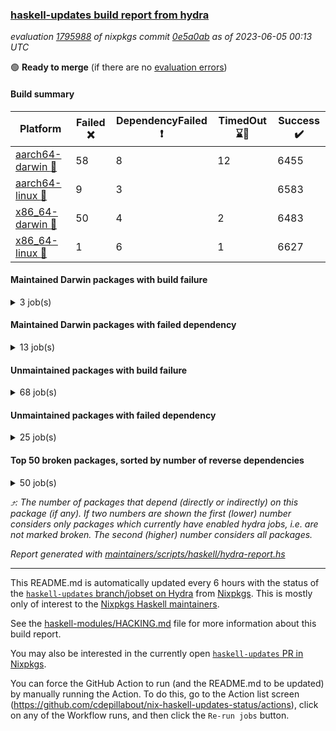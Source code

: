 ### [haskell-updates build report from hydra](https://hydra.nixos.org/jobset/nixpkgs/haskell-updates)
*evaluation [1795988](https://hydra.nixos.org/eval/1795988) of nixpkgs commit [0e5a0ab](https://github.com/NixOS/nixpkgs/commits/0e5a0abb85462f9cdc5b971416bf3663150355f1) as of 2023-06-05 00:13 UTC*

:green_circle: **Ready to merge** (if there are no [evaluation errors](https://hydra.nixos.org/jobset/nixpkgs/haskell-updates))

#### Build summary

 | Platform | Failed :x: | DependencyFailed :heavy_exclamation_mark: | TimedOut :hourglass::no_entry_sign: | Success :heavy_check_mark: | 
 | --- | --- | --- | --- | --- | 
 | [aarch64-darwin :green_apple:](https://hydra.nixos.org/eval/1795988?filter=.aarch64-darwin) | 58 | 8 | 12 | 6455 | 
 | [aarch64-linux :iphone:](https://hydra.nixos.org/eval/1795988?filter=.aarch64-linux) | 9 | 3 |  | 6583 | 
 | [x86_64-darwin :apple:](https://hydra.nixos.org/eval/1795988?filter=.x86_64-darwin) | 50 | 4 | 2 | 6483 | 
 | [x86_64-linux :penguin:](https://hydra.nixos.org/eval/1795988?filter=.x86_64-linux) | 1 | 6 | 1 | 6627 | 
#### Maintained Darwin packages with build failure
<details><summary>3 job(s) </summary>

- [ ] [gitit](https://hydra.nixos.org/eval/1795988?filter=gitit) @Profpatsch @sternenseemann
  - [[:green_apple::x:]](https://hydra.nixos.org/build/222482321) [[:apple::heavy_check_mark:]](https://hydra.nixos.org/build/222480400) [toplevel](https://hydra.nixos.org/eval/1795988?filter=gitit)
  - [[:green_apple::heavy_check_mark:]](https://hydra.nixos.org/build/222462858) [[:apple::heavy_check_mark:]](https://hydra.nixos.org/build/222461930) [haskellPackages](https://hydra.nixos.org/eval/1795988?filter=haskellPackages.gitit)
</details>

#### Maintained Darwin packages with failed dependency
<details><summary>13 job(s) </summary>

- [ ] [haskell-language-server](https://hydra.nixos.org/eval/1795988?filter=haskell-language-server) @maralorn
  - [[:green_apple::heavy_check_mark:]](https://hydra.nixos.org/build/222463526) [[:apple::heavy_check_mark:]](https://hydra.nixos.org/build/222467201) [toplevel](https://hydra.nixos.org/eval/1795988?filter=haskell-language-server)
  - [[:green_apple::heavy_check_mark:]](https://hydra.nixos.org/build/222480449) [[:apple::heavy_check_mark:]](https://hydra.nixos.org/build/222467785) [haskell.packages.ghc8107](https://hydra.nixos.org/eval/1795988?filter=haskell.packages.ghc8107.haskell-language-server)
  - [[:green_apple::hourglass::no_entry_sign:]](https://hydra.nixos.org/build/222485527) [[:apple::heavy_check_mark:]](https://hydra.nixos.org/build/222466463) [haskell.packages.ghc902](https://hydra.nixos.org/eval/1795988?filter=haskell.packages.ghc902.haskell-language-server)
  - [[:green_apple::hourglass::no_entry_sign:]](https://hydra.nixos.org/build/222473708) [[:apple::heavy_check_mark:]](https://hydra.nixos.org/build/222486898) [haskell.packages.ghc924](https://hydra.nixos.org/eval/1795988?filter=haskell.packages.ghc924.haskell-language-server)
  - [[:green_apple::heavy_check_mark:]](https://hydra.nixos.org/build/222483554) [[:apple::heavy_check_mark:]](https://hydra.nixos.org/build/222473754) [haskell.packages.ghc925](https://hydra.nixos.org/eval/1795988?filter=haskell.packages.ghc925.haskell-language-server)
  - [[:green_apple::hourglass::no_entry_sign:]](https://hydra.nixos.org/build/222462007) [[:apple::heavy_check_mark:]](https://hydra.nixos.org/build/222473776) [haskell.packages.ghc926](https://hydra.nixos.org/eval/1795988?filter=haskell.packages.ghc926.haskell-language-server)
  - [[:green_apple::heavy_exclamation_mark:]](https://hydra.nixos.org/build/222486286) [[:apple::hourglass::no_entry_sign:]](https://hydra.nixos.org/build/222478267) [haskell.packages.ghc927](https://hydra.nixos.org/eval/1795988?filter=haskell.packages.ghc927.haskell-language-server)
  - [[:green_apple::heavy_check_mark:]](https://hydra.nixos.org/build/222463417) [[:apple::heavy_check_mark:]](https://hydra.nixos.org/build/222466619) [haskell.packages.ghc928](https://hydra.nixos.org/eval/1795988?filter=haskell.packages.ghc928.haskell-language-server)
  - [[:green_apple::heavy_check_mark:]](https://hydra.nixos.org/build/222474708) [[:apple::heavy_check_mark:]](https://hydra.nixos.org/build/222463045) [haskell.packages.ghc945](https://hydra.nixos.org/eval/1795988?filter=haskell.packages.ghc945.haskell-language-server)
  - [[:green_apple::heavy_check_mark:]](https://hydra.nixos.org/build/222468129) [[:apple::heavy_check_mark:]](https://hydra.nixos.org/build/222479803) [haskell.packages.ghc961](https://hydra.nixos.org/eval/1795988?filter=haskell.packages.ghc961.haskell-language-server)
  - [[:green_apple::heavy_check_mark:]](https://hydra.nixos.org/build/222484772) [[:apple::heavy_check_mark:]](https://hydra.nixos.org/build/222463622) [haskell.packages.ghc962](https://hydra.nixos.org/eval/1795988?filter=haskell.packages.ghc962.haskell-language-server)
  - [[:green_apple::heavy_check_mark:]](https://hydra.nixos.org/build/222474931) [[:apple::heavy_check_mark:]](https://hydra.nixos.org/build/222488248) [haskellPackages](https://hydra.nixos.org/eval/1795988?filter=haskellPackages.haskell-language-server)
</details>

#### Unmaintained packages with build failure
<details><summary>68 job(s) </summary>

- [ ] [[:green_apple::heavy_check_mark:]](https://hydra.nixos.org/build/222486057) [[:iphone::heavy_check_mark:]](https://hydra.nixos.org/build/222484580) [[:apple::heavy_check_mark:]](https://hydra.nixos.org/build/222472686) [[:penguin::x:]](https://hydra.nixos.org/build/222480222) [haskellPackages.scheduler](https://hydra.nixos.org/eval/1795988?filter=haskellPackages.scheduler)  :arrow_heading_up: 4 | 11
- [ ] [[:green_apple::x:]](https://hydra.nixos.org/build/222476374) [[:iphone::x:]](https://hydra.nixos.org/build/222485895) [[:apple::heavy_check_mark:]](https://hydra.nixos.org/build/222462336) [[:penguin::heavy_check_mark:]](https://hydra.nixos.org/build/222477554) [haskellPackages.hw-simd](https://hydra.nixos.org/eval/1795988?filter=haskellPackages.hw-simd)  :arrow_heading_up: 1 | 8
- [ ] [[:green_apple::x:]](https://hydra.nixos.org/build/222474479) [[:iphone::heavy_check_mark:]](https://hydra.nixos.org/build/222475955) [[:apple::x:]](https://hydra.nixos.org/build/222480739) [[:penguin::heavy_check_mark:]](https://hydra.nixos.org/build/222469680) [haskellPackages.inline-r](https://hydra.nixos.org/eval/1795988?filter=haskellPackages.inline-r)  :arrow_heading_up: 1 | 4
- [ ] [[:green_apple::heavy_check_mark:]](https://hydra.nixos.org/build/222477661) [[:iphone::x:]](https://hydra.nixos.org/build/222475491) [[:apple::heavy_check_mark:]](https://hydra.nixos.org/build/222484590) [[:penguin::heavy_check_mark:]](https://hydra.nixos.org/build/222470754) [haskellPackages.long-double](https://hydra.nixos.org/eval/1795988?filter=haskellPackages.long-double)  :arrow_heading_up: 1 | 2
- [ ] [[:green_apple::x:]](https://hydra.nixos.org/build/222475195) [[:iphone::heavy_check_mark:]](https://hydra.nixos.org/build/222477865) [[:apple::x:]](https://hydra.nixos.org/build/222469557) [[:penguin::heavy_check_mark:]](https://hydra.nixos.org/build/222463538) [haskellPackages.posix-socket](https://hydra.nixos.org/eval/1795988?filter=haskellPackages.posix-socket)  :arrow_heading_up: 1 | 2
- [ ] [[:green_apple::x:]](https://hydra.nixos.org/build/222464224) [[:iphone::heavy_check_mark:]](https://hydra.nixos.org/build/222468555) [[:apple::x:]](https://hydra.nixos.org/build/222488423) [[:penguin::heavy_check_mark:]](https://hydra.nixos.org/build/222466682) [haskellPackages.gi-gdkx11](https://hydra.nixos.org/eval/1795988?filter=haskellPackages.gi-gdkx11)  :arrow_heading_up: 1 | 1
- [ ] [[:green_apple::heavy_check_mark:]](https://hydra.nixos.org/build/222476722) [[:iphone::x:]](https://hydra.nixos.org/build/222475654) [[:apple::heavy_check_mark:]](https://hydra.nixos.org/build/222463023) [[:penguin::heavy_check_mark:]](https://hydra.nixos.org/build/222487019) [haskellPackages.nlopt-haskell](https://hydra.nixos.org/eval/1795988?filter=haskellPackages.nlopt-haskell)  :arrow_heading_up: 1 | 1
- [ ] [[:green_apple::x:]](https://hydra.nixos.org/build/222484685) [[:iphone::heavy_check_mark:]](https://hydra.nixos.org/build/222481468) [[:apple::x:]](https://hydra.nixos.org/build/222481201) [[:penguin::heavy_check_mark:]](https://hydra.nixos.org/build/222488621) [haskellPackages.openal-ffi](https://hydra.nixos.org/eval/1795988?filter=haskellPackages.openal-ffi)  :arrow_heading_up: 1 | 1
- [ ] [[:green_apple::heavy_check_mark:]](https://hydra.nixos.org/build/222473009) [[:iphone::x:]](https://hydra.nixos.org/build/222485898) [[:apple::heavy_check_mark:]](https://hydra.nixos.org/build/222463286) [[:penguin::heavy_check_mark:]](https://hydra.nixos.org/build/222475332) [haskellPackages.freetype2](https://hydra.nixos.org/eval/1795988?filter=haskellPackages.freetype2)  :arrow_heading_up: 0 | 11
- [ ] [[:green_apple::x:]](https://hydra.nixos.org/build/222463498) [[:iphone::heavy_check_mark:]](https://hydra.nixos.org/build/222480238) [[:apple::x:]](https://hydra.nixos.org/build/222482453) [[:penguin::heavy_check_mark:]](https://hydra.nixos.org/build/222466037) [haskellPackages.llvm-tf](https://hydra.nixos.org/eval/1795988?filter=haskellPackages.llvm-tf)  :arrow_heading_up: 0 | 6
- [ ] [[:green_apple::x:]](https://hydra.nixos.org/build/222474829) [[:iphone::heavy_check_mark:]](https://hydra.nixos.org/build/222467005) [[:apple::x:]](https://hydra.nixos.org/build/222478522) [[:penguin::heavy_check_mark:]](https://hydra.nixos.org/build/222473826) [haskellPackages.pipes-zlib](https://hydra.nixos.org/eval/1795988?filter=haskellPackages.pipes-zlib)  :arrow_heading_up: 0 | 5
- [ ] [[:green_apple::x:]](https://hydra.nixos.org/build/222475294) [[:iphone::heavy_check_mark:]](https://hydra.nixos.org/build/222488681) [[:apple::heavy_check_mark:]](https://hydra.nixos.org/build/222486633) [[:penguin::heavy_check_mark:]](https://hydra.nixos.org/build/222477690) [haskellPackages.folds](https://hydra.nixos.org/eval/1795988?filter=haskellPackages.folds)  :arrow_heading_up: 0 | 3
- [ ] [[:green_apple::x:]](https://hydra.nixos.org/build/222479600) [[:iphone::x:]](https://hydra.nixos.org/build/222478722) [[:apple::heavy_check_mark:]](https://hydra.nixos.org/build/222464459) [[:penguin::heavy_check_mark:]](https://hydra.nixos.org/build/222473283) [haskellPackages.picosat](https://hydra.nixos.org/eval/1795988?filter=haskellPackages.picosat)  :arrow_heading_up: 0 | 3
- [ ] [[:green_apple::x:]](https://hydra.nixos.org/build/222488217) [[:iphone::heavy_check_mark:]](https://hydra.nixos.org/build/222488261) [[:apple::heavy_check_mark:]](https://hydra.nixos.org/build/222484092) [[:penguin::heavy_check_mark:]](https://hydra.nixos.org/build/222465159) [haskellPackages.LibZip](https://hydra.nixos.org/eval/1795988?filter=haskellPackages.LibZip)  :arrow_heading_up: 0 | 2
- [ ] [[:green_apple::heavy_check_mark:]](https://hydra.nixos.org/build/222477120) [[:iphone::x:]](https://hydra.nixos.org/build/222471077) [[:apple::x:]](https://hydra.nixos.org/build/222484170) [[:penguin::heavy_check_mark:]](https://hydra.nixos.org/build/222475121) [haskellPackages.quic](https://hydra.nixos.org/eval/1795988?filter=haskellPackages.quic)  :arrow_heading_up: 0 | 2
- [ ] [[:green_apple::x:]](https://hydra.nixos.org/build/222466928) [[:iphone::heavy_check_mark:]](https://hydra.nixos.org/build/222484511) [[:apple::heavy_check_mark:]](https://hydra.nixos.org/build/222480806) [[:penguin::heavy_check_mark:]](https://hydra.nixos.org/build/222476603) [haskellPackages.rocksdb-haskell](https://hydra.nixos.org/eval/1795988?filter=haskellPackages.rocksdb-haskell)  :arrow_heading_up: 0 | 2
- [ ] [[:green_apple::x:]](https://hydra.nixos.org/build/222480824) [[:iphone::heavy_check_mark:]](https://hydra.nixos.org/build/222485685) [[:apple::x:]](https://hydra.nixos.org/build/222475784) [[:penguin::heavy_check_mark:]](https://hydra.nixos.org/build/222487440) [haskellPackages.h-raylib](https://hydra.nixos.org/eval/1795988?filter=haskellPackages.h-raylib)  :arrow_heading_up: 0 | 1
- [ ] [[:green_apple::x:]](https://hydra.nixos.org/build/222481221) [[:iphone::heavy_check_mark:]](https://hydra.nixos.org/build/222483684) [[:apple::x:]](https://hydra.nixos.org/build/222488104) [[:penguin::heavy_check_mark:]](https://hydra.nixos.org/build/222463917) [haskellPackages.hamid](https://hydra.nixos.org/eval/1795988?filter=haskellPackages.hamid)  :arrow_heading_up: 0 | 1
- [ ] [[:green_apple::heavy_check_mark:]](https://hydra.nixos.org/build/222476241) [[:iphone::heavy_check_mark:]](https://hydra.nixos.org/build/222471347) [[:apple::x:]](https://hydra.nixos.org/build/222473932) [[:penguin::heavy_check_mark:]](https://hydra.nixos.org/build/222476093) [haskellPackages.hmatrix-morpheus](https://hydra.nixos.org/eval/1795988?filter=haskellPackages.hmatrix-morpheus)  :arrow_heading_up: 0 | 1
- [ ] [[:green_apple::x:]](https://hydra.nixos.org/build/222469522) [[:iphone::heavy_check_mark:]](https://hydra.nixos.org/build/222473884) [[:apple::x:]](https://hydra.nixos.org/build/222471496) [[:penguin::heavy_check_mark:]](https://hydra.nixos.org/build/222467106) [haskellPackages.huckleberry](https://hydra.nixos.org/eval/1795988?filter=haskellPackages.huckleberry)  :arrow_heading_up: 0 | 1
- [ ] [[:green_apple::x:]](https://hydra.nixos.org/build/222463432) [[:iphone::heavy_check_mark:]](https://hydra.nixos.org/build/222469789) [[:apple::x:]](https://hydra.nixos.org/build/222485804) [[:penguin::heavy_check_mark:]](https://hydra.nixos.org/build/222482325) [haskellPackages.select](https://hydra.nixos.org/eval/1795988?filter=haskellPackages.select)  :arrow_heading_up: 0 | 1
- [ ] [[:green_apple::x:]](https://hydra.nixos.org/build/222467002) [[:iphone::heavy_check_mark:]](https://hydra.nixos.org/build/222481379) [[:apple::x:]](https://hydra.nixos.org/build/222463359) [[:penguin::heavy_check_mark:]](https://hydra.nixos.org/build/222484158) [haskellPackages.sysinfo](https://hydra.nixos.org/eval/1795988?filter=haskellPackages.sysinfo)  :arrow_heading_up: 0 | 1
- [ ] [[:green_apple::heavy_check_mark:]](https://hydra.nixos.org/build/222485741) [[:iphone::heavy_check_mark:]](https://hydra.nixos.org/build/222463913) [[:apple::x:]](https://hydra.nixos.org/build/222461936) [[:penguin::heavy_check_mark:]](https://hydra.nixos.org/build/222467904) [haskellPackages.FractalArt](https://hydra.nixos.org/eval/1795988?filter=haskellPackages.FractalArt) 
- [ ] [[:green_apple::heavy_check_mark:]](https://hydra.nixos.org/build/222486294) [[:iphone::x:]](https://hydra.nixos.org/build/222473327) [[:apple::heavy_check_mark:]](https://hydra.nixos.org/build/222473118) [[:penguin::heavy_check_mark:]](https://hydra.nixos.org/build/222471107) [haskellPackages.HsASA](https://hydra.nixos.org/eval/1795988?filter=haskellPackages.HsASA) 
- [ ] [[:green_apple::x:]](https://hydra.nixos.org/build/222475371) [[:iphone::heavy_check_mark:]](https://hydra.nixos.org/build/222461644) [[:apple::x:]](https://hydra.nixos.org/build/222470645) [[:penguin::heavy_check_mark:]](https://hydra.nixos.org/build/222483481) [haskellPackages.al](https://hydra.nixos.org/eval/1795988?filter=haskellPackages.al) 
- [ ] [[:green_apple::heavy_check_mark:]](https://hydra.nixos.org/build/222472537) [[:iphone::heavy_check_mark:]](https://hydra.nixos.org/build/222482717) [[:apple::x:]](https://hydra.nixos.org/build/222475528) [[:penguin::heavy_check_mark:]](https://hydra.nixos.org/build/222475552) [haskellPackages.env-extra](https://hydra.nixos.org/eval/1795988?filter=haskellPackages.env-extra) 
- [ ] [[:green_apple::x:]](https://hydra.nixos.org/build/222481274) [[:iphone::heavy_check_mark:]](https://hydra.nixos.org/build/222474779) [[:apple::x:]](https://hydra.nixos.org/build/222488514) [[:penguin::heavy_check_mark:]](https://hydra.nixos.org/build/222472675) [haskellPackages.epub-tools](https://hydra.nixos.org/eval/1795988?filter=haskellPackages.epub-tools) 
- [ ] [[:green_apple::x:]](https://hydra.nixos.org/build/222487481) [[:iphone::heavy_check_mark:]](https://hydra.nixos.org/build/222474073) [[:apple::heavy_check_mark:]](https://hydra.nixos.org/build/222465887) [[:penguin::heavy_check_mark:]](https://hydra.nixos.org/build/222482763) [haskellPackages.executable-hash](https://hydra.nixos.org/eval/1795988?filter=haskellPackages.executable-hash) 
- [ ] [[:green_apple::x:]](https://hydra.nixos.org/build/222469189) [[:iphone::heavy_check_mark:]](https://hydra.nixos.org/build/222471730) [[:apple::x:]](https://hydra.nixos.org/build/222463726) [[:penguin::heavy_check_mark:]](https://hydra.nixos.org/build/222465757) [haskellPackages.float128](https://hydra.nixos.org/eval/1795988?filter=haskellPackages.float128) 
- [ ] [[:green_apple::x:]](https://hydra.nixos.org/build/222474492) [[:iphone::heavy_check_mark:]](https://hydra.nixos.org/build/222479560) [[:apple::x:]](https://hydra.nixos.org/build/222465944) [[:penguin::heavy_check_mark:]](https://hydra.nixos.org/build/222473749) [haskellPackages.fudgets](https://hydra.nixos.org/eval/1795988?filter=haskellPackages.fudgets) 
- [ ] [[:green_apple::x:]](https://hydra.nixos.org/build/222468442) [[:iphone::heavy_check_mark:]](https://hydra.nixos.org/build/222472547) [[:apple::x:]](https://hydra.nixos.org/build/222474263) [[:penguin::heavy_check_mark:]](https://hydra.nixos.org/build/222463908) [haskellPackages.gerrit](https://hydra.nixos.org/eval/1795988?filter=haskellPackages.gerrit) 
- [ ] [[:green_apple::x:]](https://hydra.nixos.org/build/222478940) [[:apple::x:]](https://hydra.nixos.org/build/222466205) [haskellPackages.gi-gtkosxapplication](https://hydra.nixos.org/eval/1795988?filter=haskellPackages.gi-gtkosxapplication) 
- [ ] [[:green_apple::x:]](https://hydra.nixos.org/build/222477798) [[:apple::x:]](https://hydra.nixos.org/build/222480945) [haskellPackages.gtk-mac-integration](https://hydra.nixos.org/eval/1795988?filter=haskellPackages.gtk-mac-integration) 
- [ ] [[:green_apple::x:]](https://hydra.nixos.org/build/222474305) [[:iphone::heavy_check_mark:]](https://hydra.nixos.org/build/222476818) [[:apple::x:]](https://hydra.nixos.org/build/222484611) [[:penguin::heavy_check_mark:]](https://hydra.nixos.org/build/222477704) [haskellPackages.gtk-traymanager](https://hydra.nixos.org/eval/1795988?filter=haskellPackages.gtk-traymanager) 
- [ ] [[:green_apple::x:]](https://hydra.nixos.org/build/222469504) [[:apple::x:]](https://hydra.nixos.org/build/222476314) [haskellPackages.gtk3-mac-integration](https://hydra.nixos.org/eval/1795988?filter=haskellPackages.gtk3-mac-integration) 
- [ ] [[:green_apple::x:]](https://hydra.nixos.org/build/222470240) [[:iphone::heavy_check_mark:]](https://hydra.nixos.org/build/222478457) [[:apple::x:]](https://hydra.nixos.org/build/222466203) [[:penguin::heavy_check_mark:]](https://hydra.nixos.org/build/222465731) [haskellPackages.highlight](https://hydra.nixos.org/eval/1795988?filter=haskellPackages.highlight) 
- [ ] [[:green_apple::x:]](https://hydra.nixos.org/build/222465805) [[:iphone::heavy_check_mark:]](https://hydra.nixos.org/build/222471101) [[:apple::x:]](https://hydra.nixos.org/build/222484478) [[:penguin::heavy_check_mark:]](https://hydra.nixos.org/build/222479204) [haskellPackages.hinotify-conduit](https://hydra.nixos.org/eval/1795988?filter=haskellPackages.hinotify-conduit) 
- [ ] [[:green_apple::x:]](https://hydra.nixos.org/build/222470808) [[:iphone::heavy_check_mark:]](https://hydra.nixos.org/build/222476140) [[:apple::x:]](https://hydra.nixos.org/build/222465041) [[:penguin::heavy_check_mark:]](https://hydra.nixos.org/build/222466519) [haskellPackages.hsshellscript](https://hydra.nixos.org/eval/1795988?filter=haskellPackages.hsshellscript) 
- [ ] [[:green_apple::x:]](https://hydra.nixos.org/build/222472317) [[:iphone::heavy_check_mark:]](https://hydra.nixos.org/build/222479433) [[:apple::x:]](https://hydra.nixos.org/build/222486402) [[:penguin::heavy_check_mark:]](https://hydra.nixos.org/build/222482155) [haskellPackages.hssourceinfo](https://hydra.nixos.org/eval/1795988?filter=haskellPackages.hssourceinfo) 
- [ ] [[:green_apple::x:]](https://hydra.nixos.org/build/222484636) [[:iphone::heavy_check_mark:]](https://hydra.nixos.org/build/222465808) [[:apple::x:]](https://hydra.nixos.org/build/222484152) [[:penguin::heavy_check_mark:]](https://hydra.nixos.org/build/222476499) [haskellPackages.hunspell-hs](https://hydra.nixos.org/eval/1795988?filter=haskellPackages.hunspell-hs) 
- [ ] [[:apple::x:]](https://hydra.nixos.org/build/222480508) [[:penguin::heavy_check_mark:]](https://hydra.nixos.org/build/222472383) [haskellPackages.inline-asm](https://hydra.nixos.org/eval/1795988?filter=haskellPackages.inline-asm) 
- [ ] [[:green_apple::x:]](https://hydra.nixos.org/build/222462564) [[:iphone::heavy_check_mark:]](https://hydra.nixos.org/build/222487016) [[:apple::x:]](https://hydra.nixos.org/build/222470259) [[:penguin::heavy_check_mark:]](https://hydra.nixos.org/build/222477867) [haskellPackages.interprocess](https://hydra.nixos.org/eval/1795988?filter=haskellPackages.interprocess) 
- [ ] [[:green_apple::x:]](https://hydra.nixos.org/build/222473314) [[:iphone::heavy_check_mark:]](https://hydra.nixos.org/build/222465969) [[:apple::x:]](https://hydra.nixos.org/build/222466349) [[:penguin::heavy_check_mark:]](https://hydra.nixos.org/build/222472670) [haskellPackages.intricacy](https://hydra.nixos.org/eval/1795988?filter=haskellPackages.intricacy) 
- [ ] [[:green_apple::x:]](https://hydra.nixos.org/build/222462167) [[:iphone::heavy_check_mark:]](https://hydra.nixos.org/build/222465137) [[:apple::x:]](https://hydra.nixos.org/build/222464170) [[:penguin::heavy_check_mark:]](https://hydra.nixos.org/build/222472982) [haskellPackages.ipcvar](https://hydra.nixos.org/eval/1795988?filter=haskellPackages.ipcvar) 
- [ ] [[:green_apple::x:]](https://hydra.nixos.org/build/222474090) [[:apple::x:]](https://hydra.nixos.org/build/222471337) [haskellPackages.kqueue](https://hydra.nixos.org/eval/1795988?filter=haskellPackages.kqueue) 
- [ ] [[:green_apple::x:]](https://hydra.nixos.org/build/222463270) [[:iphone::heavy_check_mark:]](https://hydra.nixos.org/build/222481044) [[:apple::heavy_check_mark:]](https://hydra.nixos.org/build/222475614) [[:penguin::heavy_check_mark:]](https://hydra.nixos.org/build/222472231) [haskellPackages.leveldb-haskell-fork](https://hydra.nixos.org/eval/1795988?filter=haskellPackages.leveldb-haskell-fork) 
- [ ] [[:green_apple::x:]](https://hydra.nixos.org/build/222465528) [[:iphone::heavy_check_mark:]](https://hydra.nixos.org/build/222470839) [[:apple::x:]](https://hydra.nixos.org/build/222471191) [[:penguin::heavy_check_mark:]](https://hydra.nixos.org/build/222487323) [haskellPackages.linux-framebuffer](https://hydra.nixos.org/eval/1795988?filter=haskellPackages.linux-framebuffer) 
- [ ] [[:green_apple::x:]](https://hydra.nixos.org/build/222473407) [[:iphone::heavy_check_mark:]](https://hydra.nixos.org/build/222478001) [[:apple::x:]](https://hydra.nixos.org/build/222484935) [[:penguin::heavy_check_mark:]](https://hydra.nixos.org/build/222468911) [haskellPackages.mediawiki2latex](https://hydra.nixos.org/eval/1795988?filter=haskellPackages.mediawiki2latex) 
- [ ] [[:green_apple::x:]](https://hydra.nixos.org/build/222472357) [[:iphone::heavy_check_mark:]](https://hydra.nixos.org/build/222486608) [[:apple::x:]](https://hydra.nixos.org/build/222461634) [[:penguin::heavy_check_mark:]](https://hydra.nixos.org/build/222470856) [haskellPackages.memzero](https://hydra.nixos.org/eval/1795988?filter=haskellPackages.memzero) 
- [ ] [[:green_apple::x:]](https://hydra.nixos.org/build/222478542) [[:iphone::heavy_check_mark:]](https://hydra.nixos.org/build/222478432) [[:apple::x:]](https://hydra.nixos.org/build/222467896) [[:penguin::heavy_check_mark:]](https://hydra.nixos.org/build/222472568) [haskellPackages.nix-serve-ng](https://hydra.nixos.org/eval/1795988?filter=haskellPackages.nix-serve-ng) 
- [ ] [[:green_apple::x:]](https://hydra.nixos.org/build/222464646) [[:iphone::heavy_check_mark:]](https://hydra.nixos.org/build/222479999) [[:apple::heavy_check_mark:]](https://hydra.nixos.org/build/222471674) [[:penguin::heavy_check_mark:]](https://hydra.nixos.org/build/222481565) [haskellPackages.perceptual-hash](https://hydra.nixos.org/eval/1795988?filter=haskellPackages.perceptual-hash) 
- [ ] [[:green_apple::x:]](https://hydra.nixos.org/build/222478067) [[:iphone::heavy_check_mark:]](https://hydra.nixos.org/build/222488003) [[:apple::heavy_check_mark:]](https://hydra.nixos.org/build/222488667) [[:penguin::heavy_check_mark:]](https://hydra.nixos.org/build/222469528) [haskellPackages.persistent-pagination](https://hydra.nixos.org/eval/1795988?filter=haskellPackages.persistent-pagination) 
- [ ] [[:green_apple::x:]](https://hydra.nixos.org/build/222470851) [[:iphone::heavy_check_mark:]](https://hydra.nixos.org/build/222465074) [[:apple::x:]](https://hydra.nixos.org/build/222483496) [[:penguin::heavy_check_mark:]](https://hydra.nixos.org/build/222466421) [haskellPackages.phatsort](https://hydra.nixos.org/eval/1795988?filter=haskellPackages.phatsort) 
- [ ] [[:green_apple::x:]](https://hydra.nixos.org/build/222463099) [[:iphone::heavy_check_mark:]](https://hydra.nixos.org/build/222475284) [[:apple::x:]](https://hydra.nixos.org/build/222477671) [[:penguin::heavy_check_mark:]](https://hydra.nixos.org/build/222470934) [haskellPackages.ping-wrapper](https://hydra.nixos.org/eval/1795988?filter=haskellPackages.ping-wrapper) 
- [ ] [[:green_apple::x:]](https://hydra.nixos.org/build/222482428) [[:iphone::heavy_check_mark:]](https://hydra.nixos.org/build/222463515) [[:apple::x:]](https://hydra.nixos.org/build/222467252) [[:penguin::heavy_check_mark:]](https://hydra.nixos.org/build/222473312) [haskellPackages.posix-timer](https://hydra.nixos.org/eval/1795988?filter=haskellPackages.posix-timer) 
- [ ] [[:green_apple::x:]](https://hydra.nixos.org/build/222475260) [[:iphone::heavy_check_mark:]](https://hydra.nixos.org/build/222473144) [[:apple::x:]](https://hydra.nixos.org/build/222474892) [[:penguin::heavy_check_mark:]](https://hydra.nixos.org/build/222478696) [haskellPackages.procex](https://hydra.nixos.org/eval/1795988?filter=haskellPackages.procex) 
- [ ] [[:green_apple::x:]](https://hydra.nixos.org/build/222482942) [[:iphone::heavy_check_mark:]](https://hydra.nixos.org/build/222465621) [[:apple::x:]](https://hydra.nixos.org/build/222471353) [[:penguin::heavy_check_mark:]](https://hydra.nixos.org/build/222474052) [haskellPackages.pthread](https://hydra.nixos.org/eval/1795988?filter=haskellPackages.pthread) 
- [ ] [[:green_apple::x:]](https://hydra.nixos.org/build/222465794) [[:iphone::heavy_check_mark:]](https://hydra.nixos.org/build/222477583) [[:apple::x:]](https://hydra.nixos.org/build/222472598) [[:penguin::heavy_check_mark:]](https://hydra.nixos.org/build/222484120) [haskellPackages.sandwich-webdriver](https://hydra.nixos.org/eval/1795988?filter=haskellPackages.sandwich-webdriver) 
- [ ] [[:green_apple::x:]](https://hydra.nixos.org/build/222464257) [[:iphone::heavy_check_mark:]](https://hydra.nixos.org/build/222483233) [[:apple::x:]](https://hydra.nixos.org/build/222461808) [[:penguin::hourglass::no_entry_sign:]](https://hydra.nixos.org/build/222488440) [haskellPackages.servant-serialization](https://hydra.nixos.org/eval/1795988?filter=haskellPackages.servant-serialization) 
- [ ] [[:green_apple::x:]](https://hydra.nixos.org/build/222463906) [[:iphone::heavy_check_mark:]](https://hydra.nixos.org/build/222487513) [[:apple::x:]](https://hydra.nixos.org/build/222463664) [[:penguin::heavy_check_mark:]](https://hydra.nixos.org/build/222482571) [haskellPackages.tailfile-hinotify](https://hydra.nixos.org/eval/1795988?filter=haskellPackages.tailfile-hinotify) 
- [ ] [[:green_apple::x:]](https://hydra.nixos.org/build/222474657) [[:iphone::heavy_check_mark:]](https://hydra.nixos.org/build/222469760) [[:apple::heavy_check_mark:]](https://hydra.nixos.org/build/222468932) [[:penguin::heavy_check_mark:]](https://hydra.nixos.org/build/222462497) [haskellPackages.tdlib](https://hydra.nixos.org/eval/1795988?filter=haskellPackages.tdlib) 
- [ ] [[:green_apple::heavy_check_mark:]](https://hydra.nixos.org/build/222478142) [[:iphone::x:]](https://hydra.nixos.org/build/222465966) [[:apple::heavy_check_mark:]](https://hydra.nixos.org/build/222471325) [[:penguin::heavy_check_mark:]](https://hydra.nixos.org/build/222475212) [haskellPackages.wai-token-bucket-ratelimiter](https://hydra.nixos.org/eval/1795988?filter=haskellPackages.wai-token-bucket-ratelimiter) 
- [ ] [[:green_apple::x:]](https://hydra.nixos.org/build/222472057) [[:iphone::heavy_check_mark:]](https://hydra.nixos.org/build/222481286) [[:apple::heavy_check_mark:]](https://hydra.nixos.org/build/222478643) [[:penguin::heavy_check_mark:]](https://hydra.nixos.org/build/222467043) [tests.haskell.writers](https://hydra.nixos.org/eval/1795988?filter=tests.haskell.writers) 
- [ ] [[:green_apple::x:]](https://hydra.nixos.org/build/222470515) [[:iphone::x:]](https://hydra.nixos.org/build/222484944) [[:apple::heavy_check_mark:]](https://hydra.nixos.org/build/222469006) [[:penguin::heavy_check_mark:]](https://hydra.nixos.org/build/222482062) [haskellPackages.x86-64bit](https://hydra.nixos.org/eval/1795988?filter=haskellPackages.x86-64bit) 
- [ ] [[:green_apple::x:]](https://hydra.nixos.org/build/222476983) [[:iphone::heavy_check_mark:]](https://hydra.nixos.org/build/222480436) [[:apple::x:]](https://hydra.nixos.org/build/222480156) [[:penguin::heavy_check_mark:]](https://hydra.nixos.org/build/222482365) [haskellPackages.xmonad-utils](https://hydra.nixos.org/eval/1795988?filter=haskellPackages.xmonad-utils) 
- [ ] [[:green_apple::x:]](https://hydra.nixos.org/build/222483515) [[:iphone::heavy_check_mark:]](https://hydra.nixos.org/build/222474357) [[:apple::x:]](https://hydra.nixos.org/build/222478409) [[:penguin::heavy_check_mark:]](https://hydra.nixos.org/build/222483901) [haskellPackages.yoga](https://hydra.nixos.org/eval/1795988?filter=haskellPackages.yoga) 
- [ ] [[:green_apple::x:]](https://hydra.nixos.org/build/222486131) [[:iphone::heavy_check_mark:]](https://hydra.nixos.org/build/222487809) [[:apple::x:]](https://hydra.nixos.org/build/222464451) [[:penguin::heavy_check_mark:]](https://hydra.nixos.org/build/222469897) [haskellPackages.zot](https://hydra.nixos.org/eval/1795988?filter=haskellPackages.zot) 
- [ ] [[:green_apple::x:]](https://hydra.nixos.org/build/222472372) [[:iphone::heavy_check_mark:]](https://hydra.nixos.org/build/222466438) [[:apple::x:]](https://hydra.nixos.org/build/222464269) [[:penguin::heavy_check_mark:]](https://hydra.nixos.org/build/222480538) [haskellPackages.zxcvbn-c](https://hydra.nixos.org/eval/1795988?filter=haskellPackages.zxcvbn-c) 
</details>

#### Unmaintained packages with failed dependency
<details><summary>25 job(s) </summary>

- [ ] [[:green_apple::heavy_check_mark:]](https://hydra.nixos.org/build/222475014) [[:iphone::heavy_check_mark:]](https://hydra.nixos.org/build/222472904) [[:apple::heavy_check_mark:]](https://hydra.nixos.org/build/222484836) [[:penguin::heavy_exclamation_mark:]](https://hydra.nixos.org/build/222466920) [haskellPackages.massiv](https://hydra.nixos.org/eval/1795988?filter=haskellPackages.massiv)  :arrow_heading_up: 3 | 9
- [ ] [hoogle](https://hydra.nixos.org/eval/1795988?filter=hoogle)  :arrow_heading_up: 3 | 4
  - [[:green_apple::heavy_check_mark:]](https://hydra.nixos.org/build/222469845) [[:iphone::heavy_check_mark:]](https://hydra.nixos.org/build/222487644) [[:apple::heavy_check_mark:]](https://hydra.nixos.org/build/222473024) [[:penguin::heavy_check_mark:]](https://hydra.nixos.org/build/222470953) [haskell.packages.ghc8107](https://hydra.nixos.org/eval/1795988?filter=haskell.packages.ghc8107.hoogle)
  -  [[:iphone::heavy_check_mark:]](https://hydra.nixos.org/build/222466633) [[:apple::heavy_check_mark:]](https://hydra.nixos.org/build/222488794) [[:penguin::heavy_check_mark:]](https://hydra.nixos.org/build/222488366) [haskell.packages.ghc884](https://hydra.nixos.org/eval/1795988?filter=haskell.packages.ghc884.hoogle)
  - [[:green_apple::hourglass::no_entry_sign:]](https://hydra.nixos.org/build/222487524) [[:iphone::heavy_check_mark:]](https://hydra.nixos.org/build/222476729) [[:apple::heavy_check_mark:]](https://hydra.nixos.org/build/222470393) [[:penguin::heavy_check_mark:]](https://hydra.nixos.org/build/222485241) [haskell.packages.ghc902](https://hydra.nixos.org/eval/1795988?filter=haskell.packages.ghc902.hoogle)
  - [[:green_apple::hourglass::no_entry_sign:]](https://hydra.nixos.org/build/222481375) [[:iphone::heavy_check_mark:]](https://hydra.nixos.org/build/222485771) [[:apple::heavy_check_mark:]](https://hydra.nixos.org/build/222484031) [[:penguin::heavy_check_mark:]](https://hydra.nixos.org/build/222481546) [haskell.packages.ghc924](https://hydra.nixos.org/eval/1795988?filter=haskell.packages.ghc924.hoogle)
  - [[:green_apple::heavy_check_mark:]](https://hydra.nixos.org/build/222468153) [[:iphone::heavy_check_mark:]](https://hydra.nixos.org/build/222480881) [[:apple::heavy_check_mark:]](https://hydra.nixos.org/build/222472117) [[:penguin::heavy_check_mark:]](https://hydra.nixos.org/build/222482179) [haskell.packages.ghc925](https://hydra.nixos.org/eval/1795988?filter=haskell.packages.ghc925.hoogle)
  - [[:green_apple::heavy_exclamation_mark:]](https://hydra.nixos.org/build/222468882) [[:iphone::heavy_check_mark:]](https://hydra.nixos.org/build/222467226) [[:apple::heavy_check_mark:]](https://hydra.nixos.org/build/222477385) [[:penguin::heavy_check_mark:]](https://hydra.nixos.org/build/222467350) [haskell.packages.ghc926](https://hydra.nixos.org/eval/1795988?filter=haskell.packages.ghc926.hoogle)
  - [[:green_apple::heavy_check_mark:]](https://hydra.nixos.org/build/222475258) [[:iphone::heavy_check_mark:]](https://hydra.nixos.org/build/222475734) [[:apple::heavy_check_mark:]](https://hydra.nixos.org/build/222480458) [[:penguin::heavy_check_mark:]](https://hydra.nixos.org/build/222470399) [haskell.packages.ghc927](https://hydra.nixos.org/eval/1795988?filter=haskell.packages.ghc927.hoogle)
  - [[:green_apple::heavy_check_mark:]](https://hydra.nixos.org/build/222483036) [[:iphone::heavy_check_mark:]](https://hydra.nixos.org/build/222463296) [[:apple::heavy_check_mark:]](https://hydra.nixos.org/build/222479017) [[:penguin::heavy_check_mark:]](https://hydra.nixos.org/build/222462901) [haskell.packages.ghc928](https://hydra.nixos.org/eval/1795988?filter=haskell.packages.ghc928.hoogle)
  - [[:green_apple::heavy_check_mark:]](https://hydra.nixos.org/build/222482406) [[:iphone::heavy_check_mark:]](https://hydra.nixos.org/build/222465151) [[:apple::heavy_check_mark:]](https://hydra.nixos.org/build/222484704) [[:penguin::heavy_check_mark:]](https://hydra.nixos.org/build/222477473) [haskell.packages.ghc945](https://hydra.nixos.org/eval/1795988?filter=haskell.packages.ghc945.hoogle)
  - [[:green_apple::heavy_check_mark:]](https://hydra.nixos.org/build/222475869) [[:iphone::heavy_check_mark:]](https://hydra.nixos.org/build/222470917) [[:apple::heavy_check_mark:]](https://hydra.nixos.org/build/222476592) [[:penguin::heavy_check_mark:]](https://hydra.nixos.org/build/222484419) [haskellPackages](https://hydra.nixos.org/eval/1795988?filter=haskellPackages.hoogle)
- [ ] [[:green_apple::heavy_check_mark:]](https://hydra.nixos.org/build/222464008) [[:iphone::heavy_check_mark:]](https://hydra.nixos.org/build/222468711) [[:apple::heavy_check_mark:]](https://hydra.nixos.org/build/222483098) [[:penguin::heavy_exclamation_mark:]](https://hydra.nixos.org/build/222463412) [haskellPackages.Color](https://hydra.nixos.org/eval/1795988?filter=haskellPackages.Color)  :arrow_heading_up: 2 | 8
- [ ] [[:green_apple::heavy_check_mark:]](https://hydra.nixos.org/build/222486370) [[:iphone::heavy_check_mark:]](https://hydra.nixos.org/build/222473010) [[:apple::heavy_check_mark:]](https://hydra.nixos.org/build/222481339) [[:penguin::heavy_exclamation_mark:]](https://hydra.nixos.org/build/222488852) [haskellPackages.chart-svg](https://hydra.nixos.org/eval/1795988?filter=haskellPackages.chart-svg)  :arrow_heading_up: 0 | 4
- [ ] [[:green_apple::heavy_exclamation_mark:]](https://hydra.nixos.org/build/222485765) [[:iphone::heavy_exclamation_mark:]](https://hydra.nixos.org/build/222471306) [[:apple::heavy_check_mark:]](https://hydra.nixos.org/build/222482384) [[:penguin::heavy_check_mark:]](https://hydra.nixos.org/build/222483613) [haskellPackages.hw-dsv](https://hydra.nixos.org/eval/1795988?filter=haskellPackages.hw-dsv)  :arrow_heading_up: 0 | 3
- [ ] [[:green_apple::heavy_check_mark:]](https://hydra.nixos.org/build/222482582) [[:iphone::heavy_check_mark:]](https://hydra.nixos.org/build/222479665) [[:apple::heavy_check_mark:]](https://hydra.nixos.org/build/222464109) [[:penguin::heavy_exclamation_mark:]](https://hydra.nixos.org/build/222470675) [haskellPackages.massiv-io](https://hydra.nixos.org/eval/1795988?filter=haskellPackages.massiv-io)  :arrow_heading_up: 0 | 1
- [ ] [[:green_apple::heavy_exclamation_mark:]](https://hydra.nixos.org/build/222472402) [[:iphone::heavy_check_mark:]](https://hydra.nixos.org/build/222487435) [[:apple::heavy_exclamation_mark:]](https://hydra.nixos.org/build/222473411) [[:penguin::heavy_check_mark:]](https://hydra.nixos.org/build/222484246) [haskellPackages.network-dns](https://hydra.nixos.org/eval/1795988?filter=haskellPackages.network-dns)  :arrow_heading_up: 0 | 1
- [ ] [[:green_apple::heavy_check_mark:]](https://hydra.nixos.org/build/222481789) [[:iphone::heavy_check_mark:]](https://hydra.nixos.org/build/222466373) [[:apple::heavy_check_mark:]](https://hydra.nixos.org/build/222471669) [[:penguin::heavy_exclamation_mark:]](https://hydra.nixos.org/build/222468259) [haskellPackages.ConClusion](https://hydra.nixos.org/eval/1795988?filter=haskellPackages.ConClusion) 
- [ ] [[:green_apple::heavy_exclamation_mark:]](https://hydra.nixos.org/build/222485348) [[:iphone::heavy_check_mark:]](https://hydra.nixos.org/build/222471969) [[:apple::heavy_exclamation_mark:]](https://hydra.nixos.org/build/222466184) [[:penguin::heavy_check_mark:]](https://hydra.nixos.org/build/222480288) [haskellPackages.H](https://hydra.nixos.org/eval/1795988?filter=haskellPackages.H) 
- [ ] [[:green_apple::heavy_exclamation_mark:]](https://hydra.nixos.org/build/222772345) [[:iphone::heavy_check_mark:]](https://hydra.nixos.org/build/222772343) [[:apple::heavy_check_mark:]](https://hydra.nixos.org/build/222772351) [[:penguin::heavy_check_mark:]](https://hydra.nixos.org/build/222772341) [haskellPackages.hgdal](https://hydra.nixos.org/eval/1795988?filter=haskellPackages.hgdal) 
- [ ] [[:green_apple::heavy_check_mark:]](https://hydra.nixos.org/build/222488296) [[:iphone::heavy_exclamation_mark:]](https://hydra.nixos.org/build/222483943) [[:apple::heavy_check_mark:]](https://hydra.nixos.org/build/222488133) [[:penguin::heavy_check_mark:]](https://hydra.nixos.org/build/222477567) [haskellPackages.hmatrix-nlopt](https://hydra.nixos.org/eval/1795988?filter=haskellPackages.hmatrix-nlopt) 
- [ ] [[:green_apple::heavy_exclamation_mark:]](https://hydra.nixos.org/build/222462848) [[:iphone::heavy_check_mark:]](https://hydra.nixos.org/build/222467891) [[:apple::heavy_exclamation_mark:]](https://hydra.nixos.org/build/222466009) [[:penguin::heavy_check_mark:]](https://hydra.nixos.org/build/222484379) [haskellPackages.ihaskell-inline-r](https://hydra.nixos.org/eval/1795988?filter=haskellPackages.ihaskell-inline-r) 
- [ ] [[:green_apple::heavy_check_mark:]](https://hydra.nixos.org/build/222461959) [[:iphone::heavy_check_mark:]](https://hydra.nixos.org/build/222478515) [[:apple::heavy_check_mark:]](https://hydra.nixos.org/build/222467781) [[:penguin::heavy_exclamation_mark:]](https://hydra.nixos.org/build/222471271) [haskellPackages.massiv-test](https://hydra.nixos.org/eval/1795988?filter=haskellPackages.massiv-test) 
- [ ] [[:green_apple::heavy_check_mark:]](https://hydra.nixos.org/build/222485034) [[:iphone::heavy_exclamation_mark:]](https://hydra.nixos.org/build/222488268) [[:apple::heavy_check_mark:]](https://hydra.nixos.org/build/222470902) [[:penguin::heavy_check_mark:]](https://hydra.nixos.org/build/222461609) [haskellPackages.rounded-hw](https://hydra.nixos.org/eval/1795988?filter=haskellPackages.rounded-hw) 
- [ ] [[:green_apple::heavy_exclamation_mark:]](https://hydra.nixos.org/build/222464204) [[:iphone::heavy_check_mark:]](https://hydra.nixos.org/build/222468163) [[:apple::heavy_exclamation_mark:]](https://hydra.nixos.org/build/222469472) [[:penguin::heavy_check_mark:]](https://hydra.nixos.org/build/222474684) [haskellPackages.xbattbar](https://hydra.nixos.org/eval/1795988?filter=haskellPackages.xbattbar) 
</details>

#### Top 50 broken packages, sorted by number of reverse dependencies
<details><summary>50 job(s) </summary>

[amazonka-core](https://packdeps.haskellers.com/reverse/amazonka-core) :arrow_heading_up: 188  
[gogol-core](https://packdeps.haskellers.com/reverse/gogol-core) :arrow_heading_up: 184  
[haskell98](https://packdeps.haskellers.com/reverse/haskell98) :arrow_heading_up: 153  
[enumerator](https://packdeps.haskellers.com/reverse/enumerator) :arrow_heading_up: 56  
[util](https://packdeps.haskellers.com/reverse/util) :arrow_heading_up: 49  
[derive](https://packdeps.haskellers.com/reverse/derive) :arrow_heading_up: 48  
[amazonka](https://packdeps.haskellers.com/reverse/amazonka) :arrow_heading_up: 46  
[cgi](https://packdeps.haskellers.com/reverse/cgi) :arrow_heading_up: 46  
[accelerate](https://packdeps.haskellers.com/reverse/accelerate) :arrow_heading_up: 42  
[TypeCompose](https://packdeps.haskellers.com/reverse/TypeCompose) :arrow_heading_up: 38  
[PrimitiveArray](https://packdeps.haskellers.com/reverse/PrimitiveArray) :arrow_heading_up: 35  
[rank1dynamic](https://packdeps.haskellers.com/reverse/rank1dynamic) :arrow_heading_up: 33  
[distributed-static](https://packdeps.haskellers.com/reverse/distributed-static) :arrow_heading_up: 31  
[distributed-process](https://packdeps.haskellers.com/reverse/distributed-process) :arrow_heading_up: 30  
[iteratee](https://packdeps.haskellers.com/reverse/iteratee) :arrow_heading_up: 29  
[polysemy-resume](https://packdeps.haskellers.com/reverse/polysemy-resume) :arrow_heading_up: 27  
[sydtest](https://packdeps.haskellers.com/reverse/sydtest) :arrow_heading_up: 27  
[polysemy-conc](https://packdeps.haskellers.com/reverse/polysemy-conc) :arrow_heading_up: 26  
[crypto-numbers](https://packdeps.haskellers.com/reverse/crypto-numbers) :arrow_heading_up: 25  
[either-unwrap](https://packdeps.haskellers.com/reverse/either-unwrap) :arrow_heading_up: 25  
[polysemy-log](https://packdeps.haskellers.com/reverse/polysemy-log) :arrow_heading_up: 24  
[crypto-pubkey](https://packdeps.haskellers.com/reverse/crypto-pubkey) :arrow_heading_up: 22  
[haskelldb](https://packdeps.haskellers.com/reverse/haskelldb) :arrow_heading_up: 22  
[wxdirect](https://packdeps.haskellers.com/reverse/wxdirect) :arrow_heading_up: 22  
[BiobaseTypes](https://packdeps.haskellers.com/reverse/BiobaseTypes) :arrow_heading_up: 21  
[alg](https://packdeps.haskellers.com/reverse/alg) :arrow_heading_up: 21  
[amazonka-s3](https://packdeps.haskellers.com/reverse/amazonka-s3) :arrow_heading_up: 21  
[mmsyn2](https://packdeps.haskellers.com/reverse/mmsyn2) :arrow_heading_up: 21  
[wxc](https://packdeps.haskellers.com/reverse/wxc) :arrow_heading_up: 21  
[biocore](https://packdeps.haskellers.com/reverse/biocore) :arrow_heading_up: 20  
[bzlib](https://packdeps.haskellers.com/reverse/bzlib) :arrow_heading_up: 20  
[exon](https://packdeps.haskellers.com/reverse/exon) :arrow_heading_up: 20  
[wxcore](https://packdeps.haskellers.com/reverse/wxcore) :arrow_heading_up: 20  
[attoparsec-enumerator](https://packdeps.haskellers.com/reverse/attoparsec-enumerator) :arrow_heading_up: 19  
[bytestring-show](https://packdeps.haskellers.com/reverse/bytestring-show) :arrow_heading_up: 19  
[fay](https://packdeps.haskellers.com/reverse/fay) :arrow_heading_up: 19  
[gi-soup](https://packdeps.haskellers.com/reverse/gi-soup) :arrow_heading_up: 19  
[incipit](https://packdeps.haskellers.com/reverse/incipit) :arrow_heading_up: 19  
[wx](https://packdeps.haskellers.com/reverse/wx) :arrow_heading_up: 19  
[BiobaseENA](https://packdeps.haskellers.com/reverse/BiobaseENA) :arrow_heading_up: 18  
[asn1-data](https://packdeps.haskellers.com/reverse/asn1-data) :arrow_heading_up: 18  
[dbus-core](https://packdeps.haskellers.com/reverse/dbus-core) :arrow_heading_up: 18  
[gtksourceview2](https://packdeps.haskellers.com/reverse/gtksourceview2) :arrow_heading_up: 18  
[hsc3](https://packdeps.haskellers.com/reverse/hsc3) :arrow_heading_up: 18  
[polysemy-process](https://packdeps.haskellers.com/reverse/polysemy-process) :arrow_heading_up: 18  
[ukrainian-phonetics-basic](https://packdeps.haskellers.com/reverse/ukrainian-phonetics-basic) :arrow_heading_up: 18  
[BiobaseXNA](https://packdeps.haskellers.com/reverse/BiobaseXNA) :arrow_heading_up: 17  
[HGamer3D-Data](https://packdeps.haskellers.com/reverse/HGamer3D-Data) :arrow_heading_up: 17  
[certificate](https://packdeps.haskellers.com/reverse/certificate) :arrow_heading_up: 17  
[clash-prelude](https://packdeps.haskellers.com/reverse/clash-prelude) :arrow_heading_up: 17  
</details>


*:arrow_heading_up:: The number of packages that depend (directly or indirectly) on this package (if any). If two numbers are shown the first (lower) number considers only packages which currently have enabled hydra jobs, i.e. are not marked broken. The second (higher) number considers all packages.*

*Report generated with [maintainers/scripts/haskell/hydra-report.hs](https://github.com/NixOS/nixpkgs/blob/haskell-updates/maintainers/scripts/haskell/hydra-report.hs)*


----------------------------------------------------------------------

This README.md is automatically updated every 6 hours with the status of the
[`haskell-updates` branch/jobset on Hydra](https://hydra.nixos.org/jobset/nixpkgs/haskell-updates)
from [Nixpkgs](https://github.com/NixOS/nixpkgs).  This is mostly only of
interest to the [Nixpkgs Haskell maintainers](https://github.com/orgs/NixOS/teams/haskell).

See the
[haskell-modules/HACKING.md](https://github.com/NixOS/nixpkgs/blob/haskell-updates/pkgs/development/haskell-modules/HACKING.md)
file for more information about this build report.

You may also be interested in the currently open
[`haskell-updates` PR in Nixpkgs](https://github.com/nixos/nixpkgs/pulls?q=is%3Apr+is%3Aopen+head%3Ahaskell-updates).

You can force the GitHub Action to run (and the README.md to be updated) by
manually running the Action.  To do this, go to the Action list screen
(https://github.com/cdepillabout/nix-haskell-updates-status/actions),
click on any of the Workflow runs, and then click the `Re-run jobs` button.
